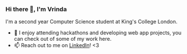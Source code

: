 ### Hi there 👋, I'm Vrinda 

I'm a second year Computer Science student at King's College London.

- 🌱 I enjoy attending hackathons and developing web app projects, you can check out of some of my work here. 
- 📫 Reach out to me on [LinkedIn](www.linkedin.com/in/vrinda-chopra-8ab129253)! <3

<!--
**Vrinda-chopra/Vrinda-chopra** is a ✨ _special_ ✨ repository because its `README.md` (this file) appears on your GitHub profile.

Here are some ideas to get you started:

-  I’m currently working on ...
-  I’m currently learning ...
- 👯 I’m looking to collaborate on ...
- 🤔 I’m looking for help with ...
- 💬 Ask me about ...
-  How to reach me: ...
- 😄 Pronouns: ...
- ⚡ Fun fact: ...
-->
